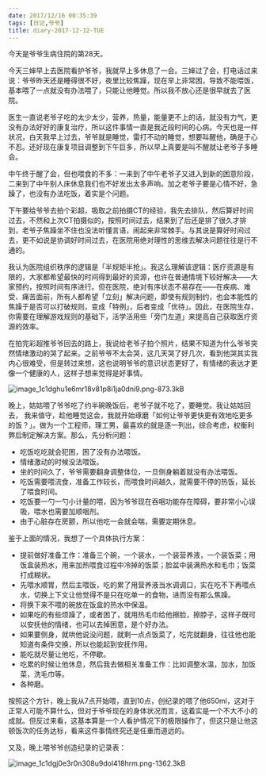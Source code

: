 ```yaml
---
date: 2017/12/16 00:35:39
tags: [日记,爷爷]
title: diary-2017-12-12-TUE
---
```


今天是爷爷生病住院的第28天。

今天三婶早上去医院看护爷爷，我就早上多休息了一会。三婶过了会，打电话过来说：爷爷昨天还是睡得很不好，夜里比较焦躁，现在早上非常困，导致不能喂饭，基本喂了一点就没有办法喂了，只能让他睡觉。所以我不放心还是很早就去了医院。

医生一直说老爷子吃的太少太少，营养，热量，能量更不上的话，就没有力气，更没有办法好好的康复治疗，所以这件事情一直是我近段时间的心病。今天也是一样状况，白天我早上过去，爷爷就是睡觉，雷打不动的睡觉，想要叫醒他，确是于心不忍。还好现在康复项目调整到下午巨多，所以早上真要是叫不醒就让老爷子多睡会。

中午终于醒了会，但也喂食的不多：一来到了中午老爷子又进入到新的困意阶段，二来到了中午别人床休息我们也不好发出太多声响。加之老爷子要是心情不好，急躁了，也没有办法吃饭，着实是个问题。

下午要给爷爷去拍个彩超，吸取之前拍摄CT的经验，我先去排队，然后算好时间过去，不然和上次CT拍摄似的，按照时间过去，结果到了后还是排了很久才排到，老爷子焦躁坐不住也没法听懂言语，闹起来非常棘手。与其说是算好时间过去，更不如说是协调好时间过去，在医院用绝对理性的思维去解决问题往往是行不通的。

我认为医院组织秩序的逻辑是「半规矩半抢」。我这么理解该逻辑：医疗资源是有限的，大家都希望最快的时间得到最好的资源，也许在普通情境下较好解决——大家预约，按照时间有序进行。但在医院，绝对有序状态不易存在——在疾病、难受、痛苦面前，所有人都希望「立刻」解决问题，即使有规则制约，也会本能性的焦躁于是否可以打破规则，变成「特例」，后者变成「优待」。因此，在医院生存，你需要在理解游戏规则的基础下，活学活用些「旁门左道」来提高自己获取医疗资源的效率。

在拍完彩超推爷爷回去的路上，我说给老爷子拍个照片，结果不知道为什么爷爷突然情绪激动的哭了起来。之前爷爷不太会哭，这几天哭了好几次，看到他哭其实我内心很难受，但是转过来想，这也说明爷爷的意识状态更好了，有情绪的表达才更像一个健康的人，这样子想来觉得是好事情。

![image_1c1dghu1e6mr18v81p8i1ja0dni9.png-873.3kB][1]

晚上，姑姑喂了爷爷吃了约半碗晚饭后，老爷子就不吃了，要睡觉。我让姑姑回去， 我来值守，趁他睡觉这会，我就开始琢磨「如何让爷爷更快更有效地吃更多的饭？」。做为一个工程师，理工男，最喜欢的就是逐一列出，综合考虑，权衡利弊后制定解决方案。那么，先分析问题：

- 吃饭吃吃就会犯困，困了没有办法喂饭。
- 情绪激动的时候没法喂饭。
- 坐的时间久了，爷爷需要翻身调整体位，一旦侧身躺着就没有办法喂饭。
- 吃饭需要喂流食，准备工作较长，而喂食时间越久，就需要不停的热饭，延长了喂食时间。
- 吃饭要一勺一勺小计量的喂，因为爷爷现在吞咽功能存在障碍，要非常小心误吸，喂水也需要加顺咽剂。
- 由于心脏存在房颤，所以他吃一会就会喘，需要定期休息。

鉴于上面的情况，我想了一个具体执行方案：

- 提前做好准备工作：准备三个碗，一个装水，一个装营养液，一个装饭菜；用饭盒装热水，用来加热喂食过程中冷掉的饭菜；脸盆中装满热水和毛巾；饭菜打成糊状。
- 先喂水顺胃，然后主喂饭，吃的累了用营养液当水调调口，实在吃不下再喂点水，切换上下文让他觉得不是只在吃单一的食物，进而没有那么焦躁。
- 将换下来不喂的碗放在饭盒的热水中保温。
- 如果吃的有些烦躁了，或者困了，就用热毛巾给他擦脸，擦脖子，这样子既可以安抚他的情绪，也可以去掉困意，是个好办法。
- 如果要侧身，就哄他说没问题，就剩一点点饭菜了，吃完就翻身，往往他也能知道有条件交换，所以也能起到安抚作用。
- 能吃就尽量让他吃，不停歇。
- 吃累的时候让他休息，然后我去做相关准备工作：比如调整水温，加水，加饭菜，洗毛巾等。
- 各种磨。

按照这个方针，晚上我从7点开始喂，直到10点，创纪录的喂了他650ml，这对于正常人可能不算什么，但对于爷爷现在的身体状况而言，这着实是一个不大不小的成就。但反过来看，这基本算是一个人看护情况下的极限操作了，但这只是让他这顿饭次的任务达标，看来这件事情终究还是任重而道远的。

又及，晚上喂爷爷创造纪录的记录表：

![image_1c1dgj0e3r0n308u9dol418hrm.png-1362.3kB][2]

  [1]: http://static.zybuluo.com/whiledoing/vybl6qye1w3zy6wyslbkutff/image_1c1dghu1e6mr18v81p8i1ja0dni9.png
  [2]: http://static.zybuluo.com/whiledoing/87r160gxqop9ec7yyvkdurpn/image_1c1dgj0e3r0n308u9dol418hrm.png

